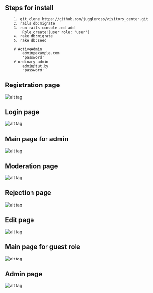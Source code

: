 ## Steps for install 
		
		1. git clone https://github.com/juggleross/visitors_center.git
		2. rails db:migrate 
		3. run rails console and add 
			Role.create!(user_role: 'user')
		4. rake db:migrate
		5. rake db:seed

		# ActiveAdmin 
			admin@example.com	
			'password'
		# ordinary admin
			admin@tut.by
			'password'

## Registration page

![alt tag](http://res.cloudinary.com/ddi25hb2u/image/upload/v1485985932/visitor_center/%D0%A1%D0%BD%D0%B8%D0%BC%D0%BE%D0%BA_%D1%8D%D0%BA%D1%80%D0%B0%D0%BD%D0%B0_2017-02-02_%D0%B2_0.40.19.png)

## Login page

![alt tag](http://res.cloudinary.com/ddi25hb2u/image/upload/v1485986023/visitor_center/%D0%A1%D0%BD%D0%B8%D0%BC%D0%BE%D0%BA_%D1%8D%D0%BA%D1%80%D0%B0%D0%BD%D0%B0_2017-02-02_%D0%B2_0.51.49.png)

## Main page for admin

![alt tag](http://res.cloudinary.com/ddi25hb2u/image/upload/v1485986161/visitor_center/%D0%A1%D0%BD%D0%B8%D0%BC%D0%BE%D0%BA_%D1%8D%D0%BA%D1%80%D0%B0%D0%BD%D0%B0_2017-02-02_%D0%B2_0.53.34.png)

## Moderation page

![alt tag](http://res.cloudinary.com/ddi25hb2u/image/upload/v1485986166/visitor_center/%D0%A1%D0%BD%D0%B8%D0%BC%D0%BE%D0%BA_%D1%8D%D0%BA%D1%80%D0%B0%D0%BD%D0%B0_2017-02-02_%D0%B2_0.53.56.png)

## Rejection page

![alt tag](http://res.cloudinary.com/ddi25hb2u/image/upload/v1485986180/visitor_center/%D0%A1%D0%BD%D0%B8%D0%BC%D0%BE%D0%BA_%D1%8D%D0%BA%D1%80%D0%B0%D0%BD%D0%B0_2017-02-02_%D0%B2_0.54.21.png)

## Edit page

![alt tag](http://res.cloudinary.com/ddi25hb2u/image/upload/v1485986186/visitor_center/%D0%A1%D0%BD%D0%B8%D0%BC%D0%BE%D0%BA_%D1%8D%D0%BA%D1%80%D0%B0%D0%BD%D0%B0_2017-02-02_%D0%B2_0.55.41.png)

## Main page for guest role

![alt tag](http://res.cloudinary.com/ddi25hb2u/image/upload/v1485986319/visitor_center/%D0%A1%D0%BD%D0%B8%D0%BC%D0%BE%D0%BA_%D1%8D%D0%BA%D1%80%D0%B0%D0%BD%D0%B0_2017-02-02_%D0%B2_0.58.20.png)

## Admin page

![alt tag](http://res.cloudinary.com/ddi25hb2u/image/upload/v1485986266/visitor_center/%D0%A1%D0%BD%D0%B8%D0%BC%D0%BE%D0%BA_%D1%8D%D0%BA%D1%80%D0%B0%D0%BD%D0%B0_2017-02-02_%D0%B2_0.57.20.png)

